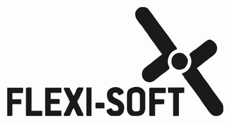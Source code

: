 <svg xmlns="http://www.w3.org/2000/svg" fill="none" viewBox="0 0 98 49">
  <g fill="currentColor" clip-path="url(#a)">
    <path d="M61.4 0h.3c.8 0 1.4.2 2 .7l2 2.6 1.4 2a90.8 90.8 0 0 1 1.6 2.2L69.8 9a178.8 178.8 0 0 1 4 5.4l.6 1 .3.3 1 1.5.5.6.2.3.2.2v.6h-.2a5.9 5.9 0 0 0-3.3 3.1 5.7 5.7 0 0 0 .2 5.1v.5c-.2.4-.6.6-1 .9l-.2.2-.8.6a536.6 536.6 0 0 0-1.4 1l-1.5 1.2-.3.3-.7.5c-1 .9-2.1 1.6-3.5 1.4-1-.2-1.8-.6-2.3-1.5-.6-1-.7-2-.4-3.1.4-1.4 1.7-2.2 2.7-3l1.4-1 .3-.3 2.5-2a49 49 0 0 1 2-1.5 27 27 0 0 0-1.5-2 97 97 0 0 1-1.9-2.7 304.7 304.7 0 0 0-2.2-3l-1-1.6-.8-1-1.8-2.6A88.8 88.8 0 0 0 59.7 7l-.2-.3A81.2 81.2 0 0 0 59 6a5 5 0 0 1-1-3.4c.3-1 .9-1.7 1.6-2.2.6-.4 1.1-.5 1.8-.5Zm32 15.8c.8.6 1.1 1.4 1.3 2.3a4 4 0 0 1-.7 2.6c-.6.8-1.5 1.4-2.3 2a39.2 39.2 0 0 0-1.3 1l-.5.4-.3.2-1.8 1.5-1.3 1-.5.4-.4.2 1.9 2.7 1.6 2.3.7.9a185.3 185.3 0 0 1 3.1 4.4 196.7 196.7 0 0 1 2.4 3.3l.7 1 .2.2.4.6c1 1.3 1.1 2.3 1 3.9a3.4 3.4 0 0 1-4.6 2.1c-1-.5-1.5-1.2-2.2-2.1l-.9-1.3a228.7 228.7 0 0 1-1.6-2.2l-1.6-2.4-1.1-1.5a177.4 177.4 0 0 0-2.1-2.9 77.5 77.5 0 0 1-1.4-1.8L81 32.9l-1-1.3v-.2a85.7 85.7 0 0 1-.7-.9c-.2-.2-.2-.2-.2-.6l.3-.1a5.9 5.9 0 0 0 3.4-3 6 6 0 0 0 .1-4.4 11.3 11.3 0 0 0-.2-.5c-.3-.5-.3-.5-.2-.7.1-.3.3-.5.6-.7l.3-.2.2-.2 1.3-1 .3-.1 1.9-1.5c4.2-3.4 4.2-3.4 6.4-1.7Z"/>
    <path d="M73.6 14.6a11 11 0 0 1 1.7 2l.2.3.5.7.1.2.4.5c.2.3.2.3.2.7l-.3.1a5.9 5.9 0 0 0-3.3 3 5.7 5.7 0 0 0 .2 5.1v.5c-.2.4-.6.6-1 .9l-.2.2-.8.6a477.4 477.4 0 0 0-1.4 1 71.6 71.6 0 0 0-1.8 1.5l-.7.5c-1 .9-2.1 1.6-3.5 1.4-1-.2-1.8-.6-2.3-1.5-.6-1-.7-2-.4-3.1.4-1.4 1.7-2.2 2.8-3l1.3-1 .3-.3 2.5-2c1.6-1.3 1.6-1.3 2.4-1.7l1.4-1 .3-.2a5 5 0 0 0 1.9-2.5c.1-1 0-1.8-.5-2.7v-.2Zm19.8 1.2c.8.6 1.1 1.4 1.3 2.3a4 4 0 0 1-.7 2.6c-.6.8-1.5 1.4-2.3 2a39.2 39.2 0 0 0-1.3 1l-.5.4-.3.2-1.4 1.1-1.2 1-.3.2-.4.4-.3.1-.2.2-.4.3c-.6.2-1 .6-1.6 1l-.3.3c-1.2.9-1.2.9-1.9 2.2 0 1 0 1.8.4 2.7l-.1.4a768.5 768.5 0 0 1-2-2.6v-.2a81.4 81.4 0 0 1-.7-.9c-.2-.2-.2-.2-.2-.6l.3-.1a5.9 5.9 0 0 0 3.4-3 6 6 0 0 0 .1-4.4 11.3 11.3 0 0 0-.3-.5c-.2-.5-.2-.5-.1-.7.1-.3.3-.5.6-.7l.3-.2.2-.2 1.3-1 .3-.1 1.9-1.5c4.2-3.4 4.2-3.4 6.4-1.7Zm-32.1 21c.6.6 1.1 1.2 1.2 2.2v2.9a108.1 108.1 0 0 0 0 3 5 5 0 0 1-.7 3c-1 1-1.9 1.1-3.2 1.1h-.5c-1 .1-2 0-2.8-.7-.7-.8-1-1.5-1-2.5v-5.5c0-1.2 0-2.2.7-3.1 1.7-1.4 4.5-1.8 6.3-.4Zm-4.4 2a2 2 0 0 0-.3 1.2v1.2a142 142 0 0 1 0 2.3V45c0 .8 0 .8.4 1.5.5.5 1.1.5 1.8.4.4 0 .6 0 1-.3.3-.4.3-.6.3-1.2a783.8 783.8 0 0 1 0-.8v-4.9a2 2 0 0 0-.4-.9c-.8-.6-2-.5-2.8.1Zm-31-2.5h2.6l1.8 3.6c.5-.5.7-1.2 1-1.8l.3-.9.1-.2.5-.7c.4-.2.9-.1 1.3-.1h1.3a5 5 0 0 1-.7 2.2l-.4.7a147.2 147.2 0 0 1-1 2.2l-.3.3c-.3.6-.3.6-.3 1.3l.2.3.1.3.5 1 .3.6a270 270 0 0 0 1 2.1l.2.4.2.3.1.2v.9a70.1 70.1 0 0 1-1.2 0h-1c-.3 0-.3 0-.5-.2l-.5-1-.2-.5a868 868 0 0 1-.4-.9l-.5-1-.7 1.1-.1.4a834.7 834.7 0 0 0-.6 1.3l-.2.4c-.1.3-.1.3-.4.4h-2.3c-.2-.4-.2-.6 0-1l.2-.4.3-.5.1-.3a166.7 166.7 0 0 0 1.4-2.8l.2-.5.2-.4c.2-.4.2-.5 0-.8a23 23 0 0 0-.3-.8l-.1-.3-.8-1.5-.5-1a86.3 86.3 0 0 0-.2-.4l-.3-.7-.2-.4-.1-1Zm-7.9 0h.4a626.3 626.3 0 0 0 .9 0h5.6v2.3h-4.8v2.8h4v2.2h-4v3h4.8V49l-.4.1h-6.8l-.1-.7v-7.2a1400 1400 0 0 1 0-3.7v-.3c0-1 0-1 .4-1Zm34 .7c.4.4.7.8.9 1.4l-.4.6a9.3 9.3 0 0 1-.4.2l-.3.1c-.7.4-.7.4-1 .4-.4-.2-.5-.5-.7-.9-.4-.3-.6-.3-1-.3s-.6.1-.9.3c-.3.5-.3.7-.2 1.3.5.7 1.3 1 2 1.3 1.3.6 2.4 1.4 2.9 2.7a5 5 0 0 1-.3 3.4c-.5.7-1 1.2-1.8 1.5a12.1 12.1 0 0 1-1.6 0h-.7c-1 0-1.6 0-2.3-.6l-.3-.3-.2-.2-.3-.3-.3-1.2.8-.4.3-.1c.7-.4.7-.4 1.2-.3l.3.5.5.6h1.2c.3 0 .5 0 .8-.2.3-.4.3-.9.2-1.4-.3-.7-1-1-1.6-1.2-2.6-1.3-2.6-1.3-3.2-2.7a4.8 4.8 0 0 1 0-3.2 3.6 3.6 0 0 1 2-1.7c1.4-.5 3.1-.4 4.3.7Zm12.5-.7a1745.3 1745.3 0 0 1 4 0 525 525 0 0 1 1.8 0h1.4v2.4h-1.5a392.3 392.3 0 0 1-1.7 0h-1.7v2.8h.9a1154.3 1154.3 0 0 1 1.4 0h1.7c.5.5.1 1.5.1 2.2l-4 .1v4.4c0 .8 0 .8-.2.9h-1.9l-.5-.2v-1.3a405.3 405.3 0 0 1 0-1.5v-2.6a776.8 776.8 0 0 0 0-2.2 1198.5 1198.5 0 0 1 0-3.6v-.4a2115.2 2115.2 0 0 0 0-.6l.2-.4Zm-64 0h7.2v1.5l-.1.9H6.2a373.3 373.3 0 0 1-1.6 0H2.9v2.8h4v2.2h-4v1.1a844.8 844.8 0 0 1 0 1.8v1.9c0 .3 0 .3-.3.5h-2V36.3Z"/>
    <path d="M79.6 21c1 .7 1.5 1.5 2 2.6a5 5 0 0 1-1 3.4c-.7.8-1.6 1.2-2.7 1.2a3.6 3.6 0 0 1-3.6-4.2c0-1 .5-1.8 1.2-2.5 1.2-1 2.7-1.1 4.1-.5Zm-70 15.2h1.5c.3 0 .3 0 .4.2v1.2a416.8 416.8 0 0 1 0 1.7v7.4h4.8v2.2c-.2.2-.5.1-.8.1H9a35.4 35.4 0 0 1 0-1.2 6978.3 6978.3 0 0 1 0-1.6 3350 3350 0 0 0 0-2.6v-2.2a1390.9 1390.9 0 0 1 0-3.8v-.3c0-1 0-1 .6-1Zm63 0H80v2.4l-2.4.1v1a3079.6 3079.6 0 0 1 0 4.8 1053.5 1053.5 0 0 1 0 2.5v1.2c0 .7 0 .7-.2.8a6.3 6.3 0 0 1-.5 0H75a27.8 27.8 0 0 1 0-1v-9.4h-2.3v-2.3Zm-36.5 0h2.3a5399 5399 0 0 1 0 7.3 1622.9 1622.9 0 0 1 0 3V49a6.3 6.3 0 0 1-.6 0h-1.4l-.3-.1a7.1 7.1 0 0 1 0-.5V36.3Zm4.7 6.8h2l1.4.1v2.5a569.5 569.5 0 0 1-2.2 0h-1.7c-.2-.3-.1-.9-.1-1.2v-.9c0-.5.2-.5.6-.5Zm40.7-10 .5.8-.1.4-.6-.9.2-.1V33Z"/>
  </g>
  <defs>
    <clipPath id="a">
      <path fill="currentColor" d="M.5 0h97v49H.5z"/>
    </clipPath>
  </defs>
</svg>
